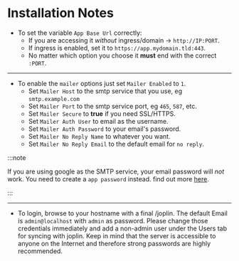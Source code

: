 # Installation Notes

- To set the variable `App Base Url` correctly:
  - If you are accessing it _without_ ingress/domain -> `http://IP:PORT`.
  - If ingress is enabled, set it to `https://app.mydomain.tld:443`.
  - No matter which option you choose it **must** end with the correct `:PORT`.

---

- To enable the `mailer` options just set `Mailer Enabled` to `1`.
  - Set `Mailer Host` to the smtp service that you use, eg `smtp.example.com`
  - Set `Mailer Port` to the smtp service port, eg `465`, `587`, etc.
  - Set `Mailer Secure` to **true** if you need SSL/HTTPS.
  - Set `Mailer Auth User` to email as the username.
  - Set `Mailer Auth Password` to your email's password.
  - Set `Mailer No Reply Name` to whatever you want.
  - Set `Mailer No Reply Email` to the default email for `no reply`.

:::note

If you are using google as the SMTP service, your email password will _not_ work. You need to create a `app password` instead. find out more [here](https://support.google.com/accounts/answer/185833?hl=en).

:::

---

- To login, browse to your hostname with a final /joplin. The default Email is `admin@localhost` with `admin` as password. Please change those credentials immediately and add a non-admin user under the Users tab for syncing with joplin. Keep in mind that the server is accessible to anyone on the Internet and therefore strong passwords are highly recommended.
